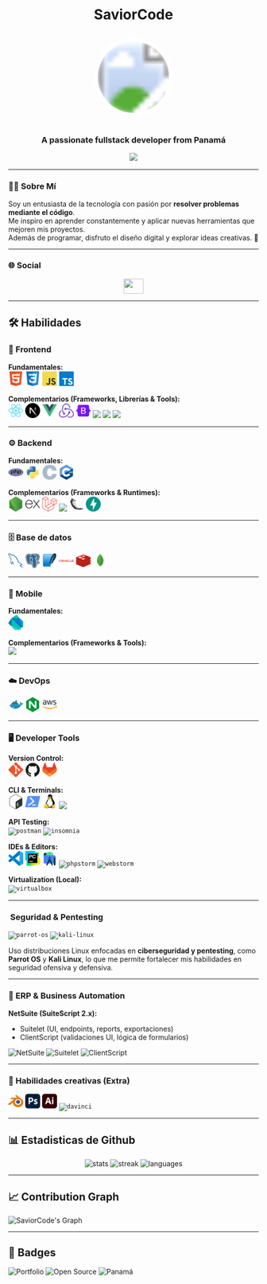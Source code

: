 <h1 align="center">SaviorCode</h1>
<!-- Avatar con glow blanco más intenso (ideal dark mode) -->
<p align="center">
<svg role="img" width="180" height="180" viewBox="0 0 300 300" xmlns="http://www.w3.org/2000/svg">
  <defs>
    <clipPath id="clip2">
      <circle cx="150" cy="150" r="120"/>
    </clipPath>
    <filter id="neon2" x="-50%" y="-50%" width="200%" height="200%">
      <feGaussianBlur in="SourceGraphic" stdDeviation="4" result="b1"/>
      <feGaussianBlur in="SourceGraphic" stdDeviation="9" result="b2"/>
      <feMerge>
        <feMergeNode in="b1"/>
        <feMergeNode in="b2"/>
        <feMergeNode in="SourceGraphic"/>
      </feMerge>
    </filter>
  </defs>

  <rect width="100%" height="100%" fill="transparent"/>

  <g clip-path="url(#clip2)">
    <image x="30" y="30" width="240" height="240"
           href="https://avatars.githubusercontent.com/u/53241276?v=4"
           preserveAspectRatio="xMidYMid slice"/>
  </g>

  <g filter="url(#neon2)">
    <circle cx="150" cy="150" r="125" fill="none" stroke="#FFFFFF" stroke-width="5" stroke-opacity="0.9"/>
    <circle cx="150" cy="150" r="125" fill="none" stroke="#FFFFFF" stroke-width="10" stroke-opacity="0.5"/>
  </g>
</svg>
</p>

<h3 align="center">A passionate fullstack developer from Panamá</h3>

<p align="center">
  <img src="https://readme-typing-svg.herokuapp.com?size=22&duration=4000&color=00C2FF&center=true&vCenter=true&width=500&lines=Frontend+Developer;Backend+Developer;Fullstack+Engineer;Always+Learning+New+Tech" />
</p>

---

### 👨‍💻 Sobre Mí
Soy un entusiasta de la tecnología con pasión por **resolver problemas mediante el código**.  
Me inspiro en aprender constantemente y aplicar nuevas herramientas que mejoren mis proyectos.  
Además de programar, disfruto el diseño digital y explorar ideas creativas. 🎨

---

### 🌐 Social
<p align="center">
<a href="https://instagram.com/arielthelastking" target="blank">
  <img align="center" src="https://raw.githubusercontent.com/rahuldkjain/github-profile-readme-generator/master/src/images/icons/Social/instagram.svg" height="30" width="40" />
</a>
</p>

---

## 🛠 Habilidades

### 🎨 Frontend  

**Fundamentales:**  
<code><img height="30" src="https://raw.githubusercontent.com/devicons/devicon/master/icons/html5/html5-original.svg"></code>
<code><img height="30" src="https://raw.githubusercontent.com/devicons/devicon/master/icons/css3/css3-original.svg"></code>
<code><img height="30" src="https://raw.githubusercontent.com/devicons/devicon/master/icons/javascript/javascript-original.svg"></code>
<code><img height="30" src="https://raw.githubusercontent.com/devicons/devicon/master/icons/typescript/typescript-original.svg"></code>

**Complementarios (Frameworks, Librerías & Tools):**  
<code><img height="30" src="https://raw.githubusercontent.com/devicons/devicon/master/icons/react/react-original.svg"></code>
<code><img height="30" src="https://raw.githubusercontent.com/devicons/devicon/master/icons/nextjs/nextjs-original.svg"></code>
<code><img height="30" src="https://raw.githubusercontent.com/devicons/devicon/master/icons/vuejs/vuejs-original.svg"></code>
<code><img height="30" src="https://raw.githubusercontent.com/devicons/devicon/master/icons/redux/redux-original.svg"></code>
<code><img height="30" src="https://raw.githubusercontent.com/devicons/devicon/master/icons/bootstrap/bootstrap-original.svg"></code>
<code><img height="30" src="https://www.vectorlogo.zone/logos/tailwindcss/tailwindcss-icon.svg"></code>
<code><img height="30" src="https://www.chartjs.org/media/logo-title.svg"></code>
<code><img height="30" src="https://profilinator.rishav.dev/skills-assets/jquery.png"></code>

---

### ⚙️ Backend  

**Fundamentales:**  
<code><img height="30" src="https://raw.githubusercontent.com/devicons/devicon/master/icons/php/php-original.svg"></code>
<code><img height="30" src="https://raw.githubusercontent.com/devicons/devicon/master/icons/python/python-original.svg"></code>
<code><img height="30" src="https://raw.githubusercontent.com/devicons/devicon/master/icons/c/c-original.svg"></code>
<code><img height="30" src="https://raw.githubusercontent.com/devicons/devicon/master/icons/cplusplus/cplusplus-original.svg"></code>

**Complementarios (Frameworks & Runtimes):**  
<code><img height="30" src="https://raw.githubusercontent.com/devicons/devicon/master/icons/nodejs/nodejs-original.svg"></code>
<code><img height="30" src="https://raw.githubusercontent.com/devicons/devicon/master/icons/express/express-original.svg"></code>
<code><img height="30" src="https://raw.githubusercontent.com/devicons/devicon/master/icons/laravel/laravel-original.svg"></code>
<code><img height="30" src="https://cdn.worldvectorlogo.com/logos/django.svg"></code>
<code><img height="30" src="https://raw.githubusercontent.com/devicons/devicon/master/icons/flask/flask-original.svg"></code>
<code><img height="30" src="https://raw.githubusercontent.com/devicons/devicon/master/icons/fastapi/fastapi-original.svg"></code>

---

### 🗄️ Base de datos  

<code><img height="30" src="https://raw.githubusercontent.com/devicons/devicon/master/icons/mysql/mysql-original.svg"></code>
<code><img height="30" src="https://raw.githubusercontent.com/devicons/devicon/master/icons/postgresql/postgresql-original.svg"></code>
<code><img height="30" src="https://raw.githubusercontent.com/devicons/devicon/master/icons/sqlite/sqlite-original.svg"></code>
<code><img height="30" src="https://raw.githubusercontent.com/devicons/devicon/master/icons/oracle/oracle-original.svg"></code>
<code><img height="30" src="https://raw.githubusercontent.com/devicons/devicon/master/icons/redis/redis-original.svg"></code>
<code><img height="30" src="https://raw.githubusercontent.com/devicons/devicon/master/icons/mongodb/mongodb-original.svg"></code>

---


### 📱 Mobile  

**Fundamentales:**  
<code><img height="30" src="https://raw.githubusercontent.com/devicons/devicon/master/icons/dart/dart-original.svg"></code>

**Complementarios (Frameworks & Tools):**  
<code><img height="30" src="https://www.vectorlogo.zone/logos/flutterio/flutterio-icon.svg"></code>

---

### ☁️ DevOps  

<code><img height="30" src="https://raw.githubusercontent.com/devicons/devicon/master/icons/docker/docker-original.svg"></code>
<code><img height="30" src="https://raw.githubusercontent.com/devicons/devicon/master/icons/nginx/nginx-original.svg"></code>
<code><img height="30" src="https://raw.githubusercontent.com/devicons/devicon/master/icons/amazonwebservices/amazonwebservices-original-wordmark.svg"></code>

---

### 🖥️ Developer Tools  

**Version Control:**  
<code><img height="30" src="https://raw.githubusercontent.com/devicons/devicon/master/icons/git/git-original.svg"></code>
<code><img height="30" src="https://raw.githubusercontent.com/devicons/devicon/master/icons/github/github-original.svg"></code>
<code><img height="30" src="https://raw.githubusercontent.com/devicons/devicon/master/icons/gitlab/gitlab-original.svg"></code>

**CLI & Terminals:**  
<code><img height="30" src="https://raw.githubusercontent.com/devicons/devicon/master/icons/bash/bash-original.svg"></code>
<code><img height="30" src="https://raw.githubusercontent.com/devicons/devicon/master/icons/powershell/powershell-original.svg"></code>
<code><img height="30" src="https://raw.githubusercontent.com/devicons/devicon/master/icons/linux/linux-original.svg"></code> <!-- Zsh/Bash -->
<code><img height="30" src="https://cdn.jsdelivr.net/gh/devicons/devicon/icons/windows8/windows8-original.svg"></code> <!-- CMD -->

**API Testing:**  
<code><img height="30" src="https://www.vectorlogo.zone/logos/getpostman/getpostman-icon.svg" alt="postman"></code>
<code><img height="30" src="https://www.vectorlogo.zone/logos/insomnia/insomnia-icon.svg" alt="insomnia"></code>

**IDEs & Editors:**  
<code><img height="30" src="https://raw.githubusercontent.com/devicons/devicon/master/icons/vscode/vscode-original.svg"></code>
<code><img height="30" src="https://raw.githubusercontent.com/devicons/devicon/master/icons/pycharm/pycharm-original.svg"></code>
<code><img height="30" src="https://raw.githubusercontent.com/devicons/devicon/master/icons/androidstudio/androidstudio-original.svg"></code>
<code><img height="30" src="https://resources.jetbrains.com/storage/products/phpstorm/img/meta/phpstorm_logo_300x300.png" alt="phpstorm"></code>
<code><img height="30" src="https://resources.jetbrains.com/storage/products/webstorm/img/meta/webstorm_logo_300x300.png" alt="webstorm"></code>

**Virtualization (Local):**  
<code><img height="30" src="https://upload.wikimedia.org/wikipedia/commons/d/d5/Virtualbox_logo.png" alt="virtualbox"></code>

---

### ​ Seguridad & Pentesting  

<code><img height="30" src="https://tse3.mm.bing.net/th/id/OIP.PYERB_cLi2_djWV8JEy93QHaHa?r=0&w=474&h=474&c=7&p=0" alt="parrot-os"></code>
<code><img height="30" src="https://www.kali.org/images/kali-logo.svg" alt="kali-linux"></code>

Uso distribuciones Linux enfocadas en **ciberseguridad y pentesting**, como **Parrot OS** y **Kali Linux**, lo que me permite fortalecer mis habilidades en seguridad ofensiva y defensiva.

---

### 🧩 ERP & Business Automation

**NetSuite (SuiteScript 2.x):**  
- Suitelet (UI, endpoints, reports, exportaciones)
- ClientScript (validaciones UI, lógica de formularios)

<!-- Badges descriptivos -->
![NetSuite](https://img.shields.io/badge/NetSuite-SuiteScript%202.x-FF0000?logo=oracle&logoColor=white)
![Suitelet](https://img.shields.io/badge/Script-Suitelet-0A66C2)
![ClientScript](https://img.shields.io/badge/Script-ClientScript-0A66C2)

---

### 🎨 Habilidades creativas (Extra)

<code><img height="30" src="https://raw.githubusercontent.com/devicons/devicon/master/icons/blender/blender-original.svg"></code>
<code><img height="30" src="https://raw.githubusercontent.com/devicons/devicon/master/icons/photoshop/photoshop-plain.svg"></code>
<code><img height="30" src="https://raw.githubusercontent.com/devicons/devicon/master/icons/illustrator/illustrator-plain.svg"></code>
<code><img height="30" src="https://upload.wikimedia.org/wikipedia/commons/thumb/9/90/DaVinci_Resolve_17_logo.svg/800px-DaVinci_Resolve_17_logo.svg.png" alt="davinci"></code>


---
## 📊 Estadisticas de Github
<p align="center">
  <img src="https://github-readme-stats.vercel.app/api?username=saviorcode&show_icons=true&theme=tokyonight" alt="stats" />
  <img src="https://github-readme-streak-stats.herokuapp.com/?user=saviorcode&theme=tokyonight" alt="streak" />
  <img src="https://github-readme-stats.vercel.app/api/top-langs/?username=saviorcode&layout=compact&theme=tokyonight" alt="languages" />
</p>

---

## 📈 Contribution Graph
![SaviorCode's Graph](https://github-readme-activity-graph.vercel.app/graph?username=saviorcode&theme=tokyo-night)

---

## 🚀 Badges
![Portfolio](https://img.shields.io/badge/Portfolio-Online-blue?style=for-the-badge&logo=google-chrome)
![Open Source](https://img.shields.io/badge/Open%20Source-Lover-green?style=for-the-badge&logo=github)
![Panamá](https://img.shields.io/badge/Made%20in-Panamá-red?style=for-the-badge&logo=flag)
